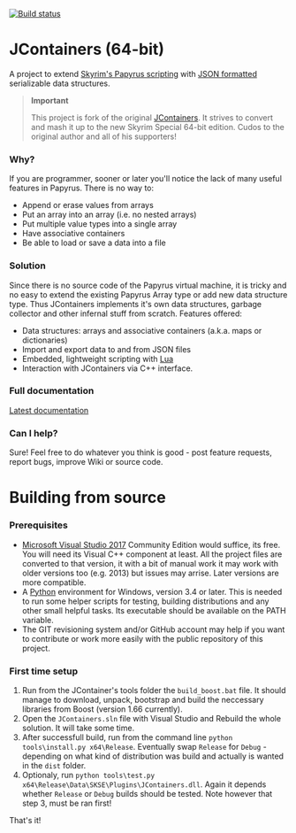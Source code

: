 [![Build status](https://ci.appveyor.com/api/projects/status/r8kex3xnxmktn1sq?svg=true)](https://ci.appveyor.com/project/ryobg/jcontainers)

# JContainers (64-bit)

A project to extend [Skyrim's Papyrus
scripting](https://www.creationkit.com/index.php?title=Category:Papyrus) with
[JSON formatted](https://json.org/) serializable data structures.

> **Important**
>
> This project is fork of the original [JContainers](https://github.com/SilverIce/JContainers). It
> strives to convert and mash it up to the new Skyrim Special 64-bit edition. Cudos to the original
> author and all of his supporters!

### Why?

If you are programmer, sooner or later you'll notice the lack of many useful features in Papyrus.
There is no way to:

- Append or erase values from arrays
- Put an array into an array (i.e. no nested arrays)
- Put multiple value types into a single array
- Have associative containers 
- Be able to load or save a data into a file

### Solution

Since there is no source code of the Papyrus virtual machine, it is tricky and no easy to extend the
existing Papyrus Array type or add new data structure type. Thus JContainers implements it's own
data structures, garbage collector and other infernal stuff from scratch. Features offered:

- Data structures: arrays and associative containers (a.k.a. maps or dictionaries)
- Import and export data to and from JSON files
- Embedded, lightweight scripting with [Lua](https://www.lua.org/)
- Interaction with JContainers via C++ interface.

### Full documentation

[Latest documentation](https://github.com/ryobg/jcontainers/wiki)

### Can I help?

Sure! Feel free to do whatever you think is good - post feature requests, report bugs, improve Wiki
or source code.

# Building from source

### Prerequisites

* [Microsoft Visual Studio 2017](https://www.visualstudio.com/downloads/) 
  Community Edition would suffice, its free. You will need its Visual C++ component at least.
  All the project files are converted to that version, it with a bit of manual work it may work with
  older versions too (e.g. 2013) but issues may arrise. Later versions are more compatible.
* A [Python](https://www.python.org/downloads/) environment for Windows, version 3.4 or later.
  This is needed to run some helper scripts for testing, building distributions and any other small
  helpful tasks. Its executable should be available on the PATH variable.
* The GIT revisioning system and/or GitHub account may help if you want to contribute or work more
  easily with the public repository of this project.

### First time setup

1. Run from the JContainer's tools folder the `build_boost.bat` file. It should manage to download,
   unpack, bootstrap and build the neccessary libraries from Boost (version 1.66 currently).
2. Open the `JContainers.sln` file with Visual Studio and Rebuild the whole solution. It will take
   some time.
3. After successfull build, run from the command line `python tools\install.py x64\Release`.
   Eventually swap `Release` for `Debug` - depending on what kind of distribution was build and
   actually is wanted in the `dist` folder.
4. Optionaly, run `python tools\test.py x64\Release\Data\SKSE\Plugins\JContainers.dll`. Again it
   depends whether `Release` or `Debug` builds should be tested. Note however that step 3, must be
   ran first!

That's it!

